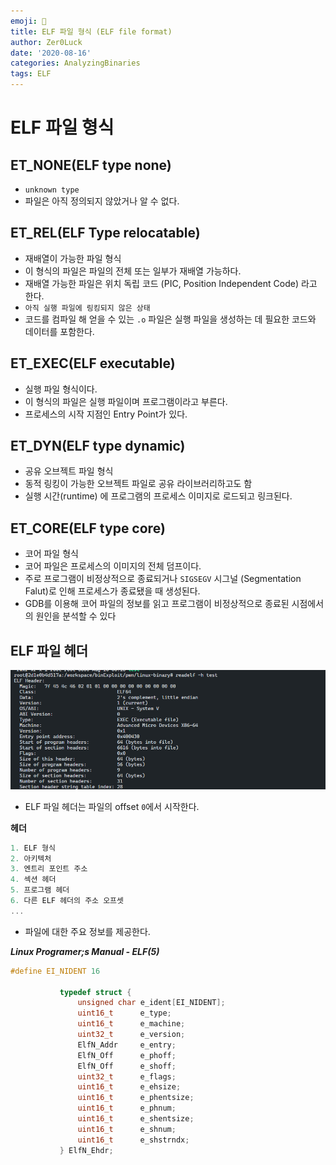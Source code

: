 ```yaml
---
emoji: 🧨
title: ELF 파일 형식 (ELF file format)
author: Zer0Luck
date: '2020-08-16'
categories: AnalyzingBinaries
tags: ELF
---
```

# ELF 파일 형식

## ET_NONE(ELF type none)

- `unknown type`
- 파일은 아직 정의되지 않았거나 알 수 없다.

## ET_REL(ELF Type relocatable)

- 재배열이 가능한 파일 형식
- 이 형식의 파일은 파일의 전체 또는 일부가 재배열 가능하다.
- 재배열 가능한 파일은 위치 독립 코드 (PIC, Position Independent Code) 라고 한다.
- `아직 실행 파일에 링킹되지 않은 상태`
- 코드를 컴파일 해 얻을 수 있는 `.o` 파일은 실행 파일을 생성하는 데 필요한 코드와 데이터를 포함한다.

## ET_EXEC(ELF executable)

- 실행 파일 형식이다.
- 이 형식의 파일은 실행 파일이며 프로그램이라고 부른다.
- 프로세스의 시작 지점인 Entry Point가 있다.

## ET_DYN(ELF type dynamic)

- 공유 오브젝트 파일 형식
- 동적 링킹이 가능한 오브젝트 파일로 공유 라이브러리하고도 함
- 실행 시간(runtime) 에 프로그램의 프로세스 이미지로 로드되고 링크된다.

## ET_CORE(ELF type core)

- 코어 파일 형식
- 코어 파일은 프로세스의 이미지의 전체 덤프이다.
- 주로 프로그램이 비정상적으로 종료되거나 `SIGSEGV` 시그널 (Segmentation Falut)로 인해 프로세스가 종료됐을 때 생성된다.
- GDB를 이용해 코어 파일의 정보를 읽고 프로그램이 비정상적으로 종료된 시점에서의 원인을 분석할 수 있다

## ELF 파일 헤더

![./0.png](./0.png)

- ELF 파일 헤더는 파일의 offset `0`에서 시작한다.

**헤더**

```c
1. ELF 형식
2. 아키텍처
3. 엔트리 포인트 주소
4. 섹션 헤더
5. 프로그램 헤더
6. 다른 ELF 헤더의 주소 오프셋
...
```

- 파일에 대한 주요 정보를 제공한다.

***Linux Programer;s Manual - ELF(5)***

```c
#define EI_NIDENT 16

           typedef struct {
               unsigned char e_ident[EI_NIDENT];
               uint16_t      e_type;
               uint16_t      e_machine;
               uint32_t      e_version;
               ElfN_Addr     e_entry;
               ElfN_Off      e_phoff;
               ElfN_Off      e_shoff;
               uint32_t      e_flags;
               uint16_t      e_ehsize;
               uint16_t      e_phentsize;
               uint16_t      e_phnum;
               uint16_t      e_shentsize;
               uint16_t      e_shnum;
               uint16_t      e_shstrndx;
           } ElfN_Ehdr;
```

```toc
```